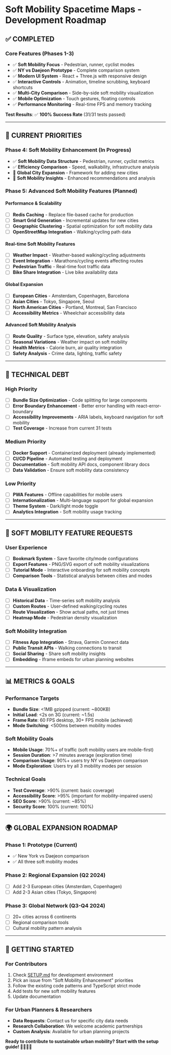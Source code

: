# Soft Mobility Spacetime Maps - Development Roadmap

## ✅ **COMPLETED**

### **Core Features (Phases 1-3)**

- ✅ **Soft Mobility Focus** - Pedestrian, runner, cyclist modes
- ✅ **NY vs Daejeon Prototype** - Complete comparison system
- ✅ **Modern UI System** - React + Three.js with responsive design
- ✅ **Interactive Controls** - Animation, timeline scrubbing, keyboard shortcuts
- ✅ **Multi-City Comparison** - Side-by-side soft mobility visualization
- ✅ **Mobile Optimization** - Touch gestures, floating controls
- ✅ **Performance Monitoring** - Real-time FPS and memory tracking

**Test Results**: ✅ **100% Success Rate** (31/31 tests passed)

---

## 🚀 **CURRENT PRIORITIES**

### **Phase 4: Soft Mobility Enhancement** (In Progress)

- ✅ **Soft Mobility Data Structure** - Pedestrian, runner, cyclist metrics
- ✅ **Efficiency Comparison** - Speed, walkability, infrastructure analysis
- 🔄 **Global City Expansion** - Framework for adding new cities
- 🔄 **Soft Mobility Insights** - Enhanced recommendations and analysis

### **Phase 5: Advanced Soft Mobility Features** (Planned)

#### **Performance & Scalability**

- [ ] **Redis Caching** - Replace file-based cache for production
- [ ] **Smart Grid Generation** - Incremental updates for new cities
- [ ] **Geographic Clustering** - Spatial optimization for soft mobility data
- [ ] **OpenStreetMap Integration** - Walking/cycling path data

#### **Real-time Soft Mobility Features**

- [ ] **Weather Impact** - Weather-based walking/cycling adjustments
- [ ] **Event Integration** - Marathons/cycling events affecting routes
- [ ] **Pedestrian Traffic** - Real-time foot traffic data
- [ ] **Bike Share Integration** - Live bike availability data

#### **Global Expansion**

- [ ] **European Cities** - Amsterdam, Copenhagen, Barcelona
- [ ] **Asian Cities** - Tokyo, Singapore, Seoul
- [ ] **North American Cities** - Portland, Montreal, San Francisco
- [ ] **Accessibility Metrics** - Wheelchair accessibility data

#### **Advanced Soft Mobility Analysis**

- [ ] **Route Quality** - Surface type, elevation, safety analysis
- [ ] **Seasonal Variations** - Weather impact on soft mobility
- [ ] **Health Metrics** - Calorie burn, air quality integration
- [ ] **Safety Analysis** - Crime data, lighting, traffic safety

---

## 🔧 **TECHNICAL DEBT**

### **High Priority**

- [ ] **Bundle Size Optimization** - Code splitting for large components
- [ ] **Error Boundary Enhancement** - Better error handling with react-error-boundary
- [ ] **Accessibility Improvements** - ARIA labels, keyboard navigation for soft mobility
- [ ] **Test Coverage** - Increase from current 31 tests

### **Medium Priority**

- [ ] **Docker Support** - Containerized deployment (already implemented)
- [ ] **CI/CD Pipeline** - Automated testing and deployment
- [ ] **Documentation** - Soft mobility API docs, component library docs
- [ ] **Data Validation** - Ensure soft mobility data consistency

### **Low Priority**

- [ ] **PWA Features** - Offline capabilities for mobile users
- [ ] **Internationalization** - Multi-language support for global expansion
- [ ] **Theme System** - Dark/light mode toggle
- [ ] **Analytics Integration** - Soft mobility usage tracking

---

## 🎯 **SOFT MOBILITY FEATURE REQUESTS**

### **User Experience**

- [ ] **Bookmark System** - Save favorite city/mode configurations
- [ ] **Export Features** - PNG/SVG export of soft mobility visualizations
- [ ] **Tutorial Mode** - Interactive onboarding for soft mobility concepts
- [ ] **Comparison Tools** - Statistical analysis between cities and modes

### **Data & Visualization**

- [ ] **Historical Data** - Time-series soft mobility analysis
- [ ] **Custom Routes** - User-defined walking/cycling routes
- [ ] **Route Visualization** - Show actual paths, not just times
- [ ] **Heatmap Mode** - Pedestrian density visualization

### **Soft Mobility Integration**

- [ ] **Fitness App Integration** - Strava, Garmin Connect data
- [ ] **Public Transit APIs** - Walking connections to transit
- [ ] **Social Sharing** - Share soft mobility insights
- [ ] **Embedding** - Iframe embeds for urban planning websites

---

## 📊 **METRICS & GOALS**

### **Performance Targets**

- **Bundle Size**: <1MB gzipped (current: ~800KB)
- **Initial Load**: <2s on 3G (current: ~1.5s)
- **Frame Rate**: 60 FPS desktop, 30+ FPS mobile (achieved)
- **Mode Switching**: <500ms between mobility modes

### **Soft Mobility Goals**

- **Mobile Usage**: 70%+ of traffic (soft mobility users are mobile-first)
- **Session Duration**: >7 minutes average (exploration time)
- **Comparison Usage**: 90%+ users try NY vs Daejeon comparison
- **Mode Exploration**: Users try all 3 mobility modes per session

### **Technical Goals**

- **Test Coverage**: >90% (current: basic coverage)
- **Accessibility Score**: >95% (important for mobility-impaired users)
- **SEO Score**: >90% (current: ~85%)
- **Security Score**: 100% (current: 100%)

---

## 🌍 **GLOBAL EXPANSION ROADMAP**

### **Phase 1: Prototype** (Current)

- ✅ New York vs Daejeon comparison
- ✅ All three soft mobility modes

### **Phase 2: Regional Expansion** (Q2 2024)

- [ ] Add 2-3 European cities (Amsterdam, Copenhagen)
- [ ] Add 2-3 Asian cities (Tokyo, Singapore)

### **Phase 3: Global Network** (Q3-Q4 2024)

- [ ] 20+ cities across 6 continents
- [ ] Regional comparison tools
- [ ] Cultural mobility pattern analysis

---

## 🚀 **GETTING STARTED**

### **For Contributors**

1. Check [SETUP.md](SETUP.md) for development environment
2. Pick an issue from "Soft Mobility Enhancement" priorities
3. Follow the existing code patterns and TypeScript strict mode
4. Add tests for new soft mobility features
5. Update documentation

### **For Urban Planners & Researchers**

- **Data Requests**: Contact us for specific city data needs
- **Research Collaboration**: We welcome academic partnerships
- **Custom Analysis**: Available for urban planning projects

**Ready to contribute to sustainable urban mobility? Start with the setup guide! 🚶🏃🚴✨**
